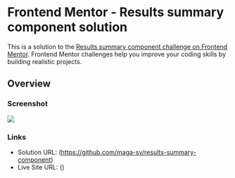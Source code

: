 # Frontend Mentor - Results summary component solution

This is a solution to the [Results summary component challenge on Frontend Mentor](https://www.frontendmentor.io/challenges/results-summary-component-CE_K6s0maV). Frontend Mentor challenges help you improve your coding skills by building realistic projects. 

## Overview

### Screenshot

![](./src/assets/screenshot.jpg)
### Links

- Solution URL: (https://github.com/maga-sv/results-summary-component)
- Live Site URL: ()